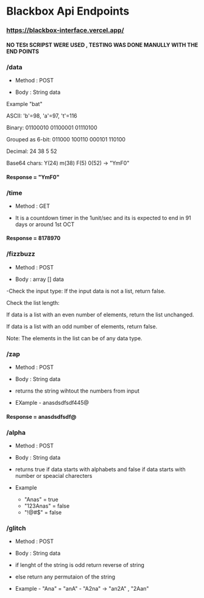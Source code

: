 # Blackbox Api Endpoints

### https://blackbox-interface.vercel.app/

#### NO TESt SCRIPST WERE USED , TESTING WAS DONE MANULLY WITH THE END POINTS

### /data
- Method : POST

- Body : String data

Example "bat"


ASCII: 'b'=98, 'a'=97, 't'=116

Binary: 01100010 01100001 01110100

Grouped as 6-bit: 011000 100110 000101 110100

Decimal: 24 38 5 52

Base64 chars: Y(24) m(38) F(5) 0(52) → "YmF0"

#### Response = "YmF0"


### /time
- Method : GET

- It is a countdown timer in the 1unit/sec and its is expected to end in 91 days or around 1st OCT


#### Response = 8178970



### /fizzbuzz
- Method : POST

- Body : array [] data

-Check the input type: If the input data is not a list, return false.

Check the list length:

If data is a list with an even number of elements, return the list unchanged.

If data is a list with an odd number of elements, return false.

Note: The elements in the list can be of any data type.


### /zap
- Method : POST

- Body : String data

- returns the string wihtout the numbers from input
- EXample - anasdsdfsdf445@

#### Response = anasdsdfsdf@


### /alpha
- Method : POST

- Body : String data

- returns true if data starts with alphabets and false if data starts with number or speacial charecters

- Example 
    - "Anas" = true
    - "123Anas" = false
    - "!@#$" = false

### /glitch
- Method : POST

- Body : String data

- if lenght of the string is odd return reverse of string
- else return any permutaion of the string
- Example - "Ana" = "anA"
         - "A2na" -> "an2A" , "2Aan"



